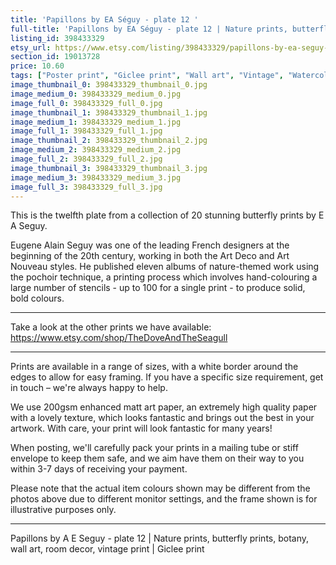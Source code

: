 ```yaml
---
title: 'Papillons by EA Séguy - plate 12 '
full-title: 'Papillons by EA Séguy - plate 12 | Nature prints, butterfly prints, botany, wall art, room decor, vintage print | Giclee print'
listing_id: 398433329
etsy_url: https://www.etsy.com/listing/398433329/papillons-by-ea-seguy-plate-12-o-nature?utm_source=site&utm_medium=api&utm_campaign=api
section_id: 19013728
price: 10.60
tags: ["Poster print", "Giclee print", "Wall art", "Vintage", "Watercolour", "Nature", "Botanical art", "Wildlife", "Nature print", "Butterfly print", "Butterfly art", "Butterfly poster", "Papillons"]
image_thumbnail_0: 398433329_thumbnail_0.jpg
image_medium_0: 398433329_medium_0.jpg
image_full_0: 398433329_full_0.jpg
image_thumbnail_1: 398433329_thumbnail_1.jpg
image_medium_1: 398433329_medium_1.jpg
image_full_1: 398433329_full_1.jpg
image_thumbnail_2: 398433329_thumbnail_2.jpg
image_medium_2: 398433329_medium_2.jpg
image_full_2: 398433329_full_2.jpg
image_thumbnail_3: 398433329_thumbnail_3.jpg
image_medium_3: 398433329_medium_3.jpg
image_full_3: 398433329_full_3.jpg
---
```

This is the twelfth plate from a collection of 20 stunning butterfly prints by E A Seguy.

Eugene Alain Seguy was one of the leading French designers at the beginning of the 20th century, working in both the Art Deco and Art Nouveau styles. He published eleven albums of nature-themed work using the pochoir technique, a printing process which involves hand-colouring a large number of stencils - up to 100 for a single print -  to produce solid, bold colours.

---

Take a look at the other prints we have available: https://www.etsy.com/shop/TheDoveAndTheSeagull

---

Prints are available in a range of sizes, with a white border around the edges to allow for easy framing. If you have a specific size requirement, get in touch – we&#39;re always happy to help.

We use 200gsm enhanced matt art paper, an extremely high quality paper with a lovely texture, which looks fantastic and brings out the best in your artwork. With care, your print will look fantastic for many years!

When posting, we&#39;ll carefully pack your prints in a mailing tube or stiff envelope to keep them safe, and we aim have them on their way to you within 3-7 days of receiving your payment.

Please note that the actual item colours shown may be different from the photos above due to different monitor settings, and the frame shown is for illustrative purposes only.

---

Papillons by A E Seguy - plate 12 | Nature prints, butterfly prints, botany, wall art, room decor, vintage print | Giclee print
